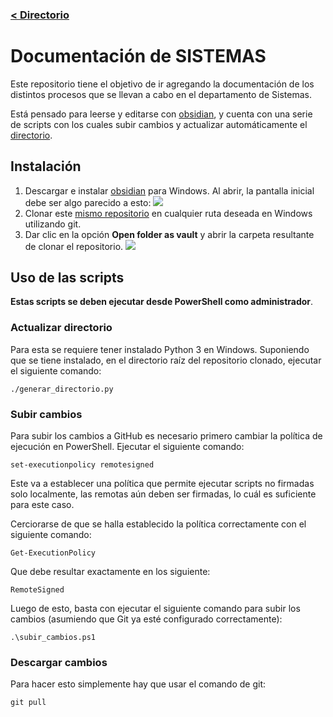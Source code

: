 ### [< Directorio](./directorio.md)

# Documentación de SISTEMAS
Este repositorio tiene el objetivo de ir agregando la documentación de los distintos procesos que se llevan a cabo en el departamento de Sistemas.

Está pensado para leerse y editarse con [obsidian](https://obsidian.md/), y cuenta con una serie de scripts con los cuales subir cambios y actualizar automáticamente el [directorio](../directorio.md).
## Instalación
1. Descargar e instalar [obsidian](https://obsidian.md/) para Windows. Al abrir, la pantalla inicial debe ser algo parecido a esto:
![](../assets/imagenes/vista_inicial_obsidian.png)
2. Clonar este [mismo repositorio](https://github.com/Carrduci/documentacion_sistemas) en cualquier ruta deseada en Windows utilizando git.
3. Dar clic en la opción **Open folder as vault** y abrir la carpeta resultante de clonar el repositorio.
![](../assets/imagenes/open_folder_as_vault_obsidian.png)
## Uso de las scripts
**Estas scripts se deben ejecutar desde PowerShell como administrador**.
### Actualizar directorio
Para esta se requiere tener instalado Python 3 en Windows. Suponiendo que se tiene instalado, en el directorio raíz del repositorio clonado, ejecutar el siguiente comando:
```
./generar_directorio.py
```
### Subir cambios
Para subir los cambios a GitHub es necesario primero cambiar la política de ejecución en PowerShell. Ejecutar el siguiente comando:
```
set-executionpolicy remotesigned
```
Este va a establecer una política que permite ejecutar scripts no firmadas solo localmente, las remotas aún deben ser firmadas, lo cuál es suficiente para este caso.

Cerciorarse de que se halla establecido la política correctamente con el siguiente comando:
```
Get-ExecutionPolicy
```
Que debe resultar exactamente en los siguiente:
```
RemoteSigned
```
Luego de esto, basta con ejecutar el siguiente comando para subir los cambios (asumiendo que Git ya esté configurado correctamente):
```
.\subir_cambios.ps1
```
### Descargar cambios
Para hacer esto simplemente hay que usar el comando de git:
```
git pull
```

